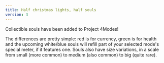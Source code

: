 ```yaml
---
title: Half christmas lights, half souls
version: 3
---
```

Collectible souls have been added to Project 4Modes!

The differences are pretty simple: red is for currency, green is for health and the upcoming white/blue souls will refill part of your selected mode's special meter, if it features one. Souls also have size variations, in a scale from small (more common) to medium (also common) to big (quite rare).
